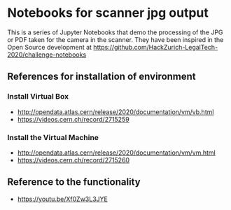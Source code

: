 # Notebooks for scanner jpg output
This is a series of Jupyter Notebooks that demo the processing of the JPG or PDF taken for the camera in the scanner.
They have been inspired in the Open Source development at https://github.com/HackZurich-LegalTech-2020/challenge-notebooks

## References for installation of environment

### Install Virtual Box
* http://opendata.atlas.cern/release/2020/documentation/vm/vb.html
* https://videos.cern.ch/record/2715259

### Install the Virtual Machine
* http://opendata.atlas.cern/release/2020/documentation/vm/vm.html
* https://videos.cern.ch/record/2715260

## Reference to the functionality
* https://youtu.be/Xf0Zw3L3JYE

